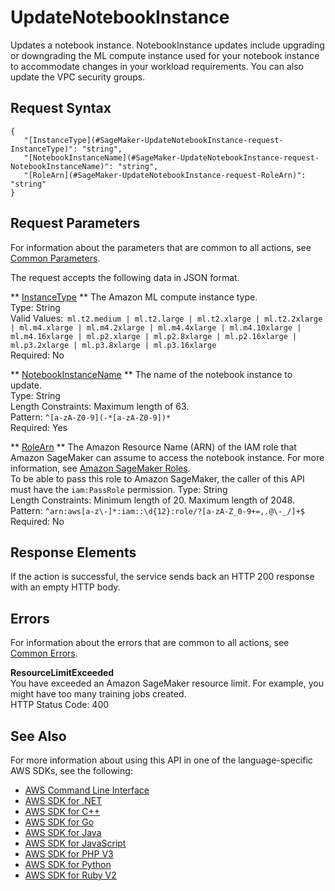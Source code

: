 # UpdateNotebookInstance<a name="API_UpdateNotebookInstance"></a>

Updates a notebook instance\. NotebookInstance updates include upgrading or downgrading the ML compute instance used for your notebook instance to accommodate changes in your workload requirements\. You can also update the VPC security groups\.

## Request Syntax<a name="API_UpdateNotebookInstance_RequestSyntax"></a>

```
{
   "[InstanceType](#SageMaker-UpdateNotebookInstance-request-InstanceType)": "string",
   "[NotebookInstanceName](#SageMaker-UpdateNotebookInstance-request-NotebookInstanceName)": "string",
   "[RoleArn](#SageMaker-UpdateNotebookInstance-request-RoleArn)": "string"
}
```

## Request Parameters<a name="API_UpdateNotebookInstance_RequestParameters"></a>

For information about the parameters that are common to all actions, see [Common Parameters](CommonParameters.md)\.

The request accepts the following data in JSON format\.

 ** [InstanceType](#API_UpdateNotebookInstance_RequestSyntax) **   <a name="SageMaker-UpdateNotebookInstance-request-InstanceType"></a>
The Amazon ML compute instance type\.  
Type: String  
Valid Values:` ml.t2.medium | ml.t2.large | ml.t2.xlarge | ml.t2.2xlarge | ml.m4.xlarge | ml.m4.2xlarge | ml.m4.4xlarge | ml.m4.10xlarge | ml.m4.16xlarge | ml.p2.xlarge | ml.p2.8xlarge | ml.p2.16xlarge | ml.p3.2xlarge | ml.p3.8xlarge | ml.p3.16xlarge`   
Required: No

 ** [NotebookInstanceName](#API_UpdateNotebookInstance_RequestSyntax) **   <a name="SageMaker-UpdateNotebookInstance-request-NotebookInstanceName"></a>
The name of the notebook instance to update\.  
Type: String  
Length Constraints: Maximum length of 63\.  
Pattern: `^[a-zA-Z0-9](-*[a-zA-Z0-9])*`   
Required: Yes

 ** [RoleArn](#API_UpdateNotebookInstance_RequestSyntax) **   <a name="SageMaker-UpdateNotebookInstance-request-RoleArn"></a>
The Amazon Resource Name \(ARN\) of the IAM role that Amazon SageMaker can assume to access the notebook instance\. For more information, see [Amazon SageMaker Roles](https://docs.aws.amazon.com/sagemaker/latest/dg/sagemaker-roles.html)\.   
To be able to pass this role to Amazon SageMaker, the caller of this API must have the `iam:PassRole` permission\.
Type: String  
Length Constraints: Minimum length of 20\. Maximum length of 2048\.  
Pattern: `^arn:aws[a-z\-]*:iam::\d{12}:role/?[a-zA-Z_0-9+=,.@\-_/]+$`   
Required: No

## Response Elements<a name="API_UpdateNotebookInstance_ResponseElements"></a>

If the action is successful, the service sends back an HTTP 200 response with an empty HTTP body\.

## Errors<a name="API_UpdateNotebookInstance_Errors"></a>

For information about the errors that are common to all actions, see [Common Errors](CommonErrors.md)\.

 **ResourceLimitExceeded**   
 You have exceeded an Amazon SageMaker resource limit\. For example, you might have too many training jobs created\.   
HTTP Status Code: 400

## See Also<a name="API_UpdateNotebookInstance_SeeAlso"></a>

For more information about using this API in one of the language\-specific AWS SDKs, see the following:
+  [AWS Command Line Interface](https://docs.aws.amazon.com/goto/aws-cli/sagemaker-2017-07-24/UpdateNotebookInstance) 
+  [AWS SDK for \.NET](https://docs.aws.amazon.com/goto/DotNetSDKV3/sagemaker-2017-07-24/UpdateNotebookInstance) 
+  [AWS SDK for C\+\+](https://docs.aws.amazon.com/goto/SdkForCpp/sagemaker-2017-07-24/UpdateNotebookInstance) 
+  [AWS SDK for Go](https://docs.aws.amazon.com/goto/SdkForGoV1/sagemaker-2017-07-24/UpdateNotebookInstance) 
+  [AWS SDK for Java](https://docs.aws.amazon.com/goto/SdkForJava/sagemaker-2017-07-24/UpdateNotebookInstance) 
+  [AWS SDK for JavaScript](https://docs.aws.amazon.com/goto/AWSJavaScriptSDK/sagemaker-2017-07-24/UpdateNotebookInstance) 
+  [AWS SDK for PHP V3](https://docs.aws.amazon.com/goto/SdkForPHPV3/sagemaker-2017-07-24/UpdateNotebookInstance) 
+  [AWS SDK for Python](https://docs.aws.amazon.com/goto/boto3/sagemaker-2017-07-24/UpdateNotebookInstance) 
+  [AWS SDK for Ruby V2](https://docs.aws.amazon.com/goto/SdkForRubyV2/sagemaker-2017-07-24/UpdateNotebookInstance) 